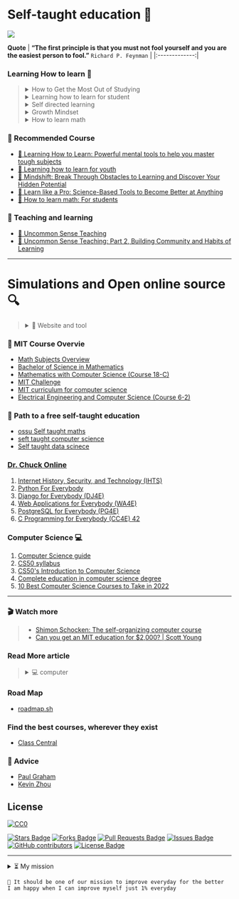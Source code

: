 # Self-taught education 🚀 
![](https://komarev.com/ghpvc/?username=Self-Taught&color=brightgreen&label=VISITORS)

**Quote**
| **“The first principle is that you must not fool yourself and you are the easiest person to fool.”**  `Richard P. Feynman` |
|:-------------:|
### Learning How to learn 🔎
> <details>
>  <summary> How to Get the Most Out of Studying</summary>
>  <br/>
>	
> <!--START_SECTION:activity-->	
> - [🎬 How to Get the Most Out of Studying](https://www.youtube.com/watch?v=htv6eap1-_M&list=PL85708E6EA236E3DB&index=1)
>    * [Part 1 of 5, "Beliefs That Make You Fail... Or Succeed"](https://www.youtube.com/watch?v=RH95h36NChI&list=PL85708E6EA236E3DB&index=2)
>    * [Part 2 of 5, "What Students Should Know About How People Learn"](https://www.youtube.com/watch?v=9O7y7XEC66M&list=PL85708E6EA236E3DB&index=3)
>    * [Part 3 of 5, "Cognitive Principles for Optimizing Learning"](https://www.youtube.com/watch?v=1xeHh5DnCIw&list=PL85708E6EA236E3DB&index=4)
>    * [Part 4 of 5, "Putting Principles for Learning into Practice"](https://www.youtube.com/watch?v=E9GrOxhYZdQ&list=PL85708E6EA236E3DB&index=5) 
>    * [Part 5 of 5, "I Blew the Exam, Now What?"](https://www.youtube.com/watch?v=-QVRiMkdRsU&list=PL85708E6EA236E3DB&index=6) 		
>  <!--END_SECTION:activity-->
>  </details>
>	
> <details>
> <summary> Learning how to learn for student</summary>
>  <br/>
>	
>  <!--START_SECTION:activity-->
>  - Learning how to learn
>	
>    * [🎬 Learning How to Learn: Powerful mental tools to help you master tough subjects](https://www.youtube.com/playlist?list=PLWM_YBhktZmxUhsC_FVsVXNVNZ3q3Lr4s)
>    * [🎬 Learning how to learn for youth](https://www.youtube.com/playlist?list=PLWM_YBhktZmwtIz2NP39-GIYuQcEvU6xu)
>    * [🎬 Mindshift: Break Through Obstacles to Learning and Discover Your Hidden Potential](https://www.youtube.com/playlist?list=PLWM_YBhktZmw3EDBWap0kpZiZwR6YtjsA)
>    * [🎬 Learn like a pro: Science-Based Tools to Become Better at Anything](https://www.youtube.com/playlist?list=PLquUE84HehPSLPUTOZEOWCB2DAsjVsQjl)
>    * [🎬 How to Learn Spanish in a Month - Language Learning Documentary](https://www.youtube.com/watch?v=aZke6Va7kJU&t=157s)
>  <!--END_SECTION:activity-->
>  </details>
>
>  <details>
>  <summary> Self directed learning</summary>
>  <br/>
>	
>  <!--START_SECTION:activity-->
>   - Students responsibility on self learning [Part 1](https://www.youtube.com/watch?v=kgfFCnBdSas&t=1s) | [Part 2](https://www.youtube.com/watch?v=zDimJQQySzA)
>   - [រៀនពីរបៀបរៀន - Learning how to learn (Video)](https://www.youtube.com/watch?v=O96fE1E-rf8)
>       * [ខួរក្បាលនិងការរៀន - Brain and learning (Slide)](https://docs.google.com/presentation/d/11yaoldSxqnvNcWR7w-xV9x30rG1qNg2d/edit#slide=id.p1) | [Video](https://www.youtube.com/watch?v=OL14SlNhSwk&list=PL8jtI17e8d6h90z5_0HKATJl_hLnq4F6A)
>       * [វិធីសាស្រ្តជំនះការពន្យារពេល(ខ្ជិល) - Beating procrastination and multi-tasking (Slide)](https://docs.google.com/presentation/d/19Ai37o6bfNN4w0PHVYJcGSAk1fVKS8Me/edit#slide=id.p1) | [Video](https://www.youtube.com/watch?v=wysP0TNz2To&list=PL8jtI17e8d6h90z5_0HKATJl_hLnq4F6A&index=7)
>       * [សង្ខេបវិធីសាស្រ្តរៀនមានប្រសិទ្ធភាព - Summary slide (Slide)](https://docs.google.com/presentation/d/1bYt0uDe3SxPzuAxaLmwUQS7GIbdgyBuO/edit#slide=id.p1)
>          * [របៀបកត់ត្រា - Note taking (Slide)](https://docs.google.com/presentation/d/1ybertTLzlpn58Pz-2paWZel1ED6krvLb/edit#slide=id.p1) | [Video](https://www.youtube.com/watch?v=_Ez1D9V2_1U&list=PL8jtI17e8d6h90z5_0HKATJl_hLnq4F6A&index=9)
>          * [រំលឹកសកម្ម - Active recall (Slide)](https://docs.google.com/presentation/d/1bYt0uDe3SxPzuAxaLmwUQS7GIbdgyBuO/edit#slide=id.p3) | [Video](https://www.youtube.com/watch?v=-W4MuiCmQak&list=PL8jtI17e8d6h90z5_0HKATJl_hLnq4F6A&index=2)
>          * [ការជជីកសួរ - Elaborative (Slide)](https://docs.google.com/presentation/d/1EhJWyD1Fu_LiA3-ruV9W0CF_HL3zI-10/edit#slide=id.p1) | [Video](https://www.youtube.com/watch?v=cfwfGdvw_cg&list=PL8jtI17e8d6h90z5_0HKATJl_hLnq4F6A&index=3)
>          * [ការប្រៀបប្រដូច - Analogy (Slide)](https://docs.google.com/presentation/d/1mPpPYRG7wekVkRj5YdUQeydxoqGzr_6d/edit#slide=id.p1) | [Video](https://www.youtube.com/watch?v=RrZsNozml0I&list=PL8jtI17e8d6h90z5_0HKATJl_hLnq4F6A&index=4)
>          * [ការបញ្ចូលទិន្នន័យដោយ២វិធី - Dual coding (Slide)](https://docs.google.com/presentation/d/1aw2hMgnezv3KAZIao4VM_6clSoSdEe4a/edit#slide=id.p1) | [Video](https://www.youtube.com/watch?v=TbsCvRlJ0Ag&list=PL8jtI17e8d6h90z5_0HKATJl_hLnq4F6A&index=6)
>          * [ការរំលឹកមេរៀនលោះថ្ងៃ-Distributed Practice (Slide)](https://docs.google.com/presentation/d/1JyLVaf6BlKQxxp0lZr5HlnhkQ8-y1NIb/edit#slide=id.p1) | [Video](https://www.youtube.com/watch?v=wSb5nK3--LE&list=PL8jtI17e8d6h90z5_0HKATJl_hLnq4F6A&index=5)
>          * [ការប្រើប្រាស់ Flashcards ដើម្បីជំនួយដល់ការរៀនមានប្រសិទ្ធភាព - How to use flashcards (Video)](https://www.youtube.com/watch?v=mh5uIqCjFHg&list=PL8jtI17e8d6h90z5_0HKATJl_hLnq4F6A&index=8)
>          * [វិធីសាស្រ្តរៀនជីវវិទ្យាអោយ និងចាំបានយូរ - How to be study biology effectively (Video)](https://www.youtube.com/watch?v=YGorf7blAHE&list=PL8jtI17e8d6h90z5_0HKATJl_hLnq4F6A&index=10)
>    - បទពិសោធន៍នៃការរៀនអនឡាញ - Online learning experiences
>       * [ការរៀនអនឡាញ - Online learning (Slide)](https://docs.google.com/presentation/d/1flEebmoLLzLMPMEvuAPprKuSNxJqAET1/edit#slide=id.p1)
>       * [ការរៀនProgramming អនឡាញដោយខ្លួនឯង (វីរៈរដ្ឋ) - Online programming learning experiences by Virakroth (slide)](https://docs.google.com/presentation/d/1_XoXjcOWPwKY4REbQt3CthYs0pGSVn6L/edit#slide=id.p1)
>       * [បទពិសោធន៍នៃការរៀនអនឡាញរបស់ សោភា - Online learning experiences by HO Chanponleusophea (Slide)](https://docs.google.com/presentation/d/16-RbVnba-qx7gfe6Tlg6SKe1sS9WB50m/edit#slide=id.p1)
>  <!--END_SECTION:activity-->
>  </details> 
>     
>  <details>
>  <summary> Growth Mindset</summary>
>  <br/>
>	
>  <!--START_SECTION:activity-->
>  - Do 1% effort for 100 days - [Prof Ryan O'Donnell](https://www.youtube.com/watch?v=YFUIPg8P2sY&t=332s)
>    - [🎬 You Can Learn Anything](https://www.youtube.com/watch?v=beSsSAUf-oc)
>    - [🎬 How to grow your brain](https://www.youtube.com/watch?v=GWSZ1DKjNzY)
>    - [🎬 The Growth Mindset](https://www.youtube.com/watch?v=wh0OS4MrN3E)
>    - [🎬 Developing Growth Mindset with Carol Dweck](https://www.youtube.com/watch?v=hiiEeMN7vbQ)
>    - [🎬 Learning how to learn | Barbara Oakley | TEDxOaklandUniversity](https://www.youtube.com/watch?v=O96fE1E-rf8)
>    - [🎬 The Power of Asking How | Olav Schewe | TEDxWCMephamHigh](https://www.youtube.com/watch?v=dpsr0SJ7jQI)
>    - [🎬 Richard Hamming: "Learning to Learn"](https://www.youtube.com/playlist?list=PL2FF649D0C4407B30)
>    - [🎬 Best Way to Learn Anything](https://www.youtube.com/watch?v=J2JGiJNUsD4)
>    - [📄 How to Learn Anything with the Feynman Technique](https://blog.doist.com/feynman-technique/)
>  <!--END_SECTION:activity-->
>  </details>
>
>  <details>
>  <summary> How to learn math</summary>
>   <br/>
> 	
>  <!--START_SECTION:activity-->
>  - [ How to Study Math](https://tutorial.math.lamar.edu/Extras/StudyMath/HowToStudyMath.aspx)
>    * [📄 General Tips For Studying Mathematics](https://tutorial.math.lamar.edu/Extras/StudyMath/GeneralTips.aspx)
>    * [📄 Taking Notes](https://tutorial.math.lamar.edu/Extras/StudyMath/TakingNotes.aspx)
>    * [📄 Getting Help](https://tutorial.math.lamar.edu/Extras/StudyMath/GettingHelp.aspx)
>    * [📄 Homework](https://tutorial.math.lamar.edu/Extras/StudyMath/Homework.aspx)
>    * [📄 Problem Solving](https://tutorial.math.lamar.edu/Extras/StudyMath/ProblemSolving.aspx)
>    * [📄 Studying For Exams](https://tutorial.math.lamar.edu/Extras/StudyMath/StudyForExam.aspx)
>    * [📄 Taking An Exam](https://tutorial.math.lamar.edu/Extras/StudyMath/TakingExam.aspx)
>    * [📄 Learn From Your Errors](https://tutorial.math.lamar.edu/Extras/StudyMath/Errors.aspx)	
>  - [🎬 How to Learn Math: For student](https://www.youtube.com/playlist?list=PLWM_YBhktZmyfVJKXSKSVnHrFvMpv-JIU)
>  - [🎬 How you can be good at math, and other surprising facts about learning](https://www.youtube.com/watch?v=3icoSeGqQtY) 
>  - [🎬 Math isn't hard, it's a language](https://www.youtube.com/watch?v=V6yixyiJcos)
>  - [🎬 The Real Reason You Should Study Math](https://www.youtube.com/watch?v=NjYjT9j-y8M)
>  - [📄 The Feynman lectures on Physics](https://www.feynmanlectures.caltech.edu/info/)
>  - [📄 The Feynman Technique: The Best Way to Learn Anything](https://fs.blog/feynman-technique/)
>  <!--END_SECTION:activity-->
>   </details>

### 🚩 Recommended Course 
- [🔖 Learning How to Learn: Powerful mental tools to help you master tough subjects](https://www.coursera.org/learn/learning-how-to-learn) 
- [🔖 Learning how to learn for youth](https://www.coursera.org/learn/learning-how-to-learn-youth)  
- [🔖 Mindshift: Break Through Obstacles to Learning and Discover Your Hidden Potential](https://www.coursera.org/learn/mindshift)
- [🔖 Learn like a Pro: Science-Based Tools to Become Better at Anything](https://www.edx.org/course/llap?index=product&queryID=ec48b54cc22431a39eb1e7136358ec48&position=1)
- [🔖 How to learn math: For students](https://learning.edx.org/course/course-v1:StanfordOnline+GSE-YEDUC115-S+1T2020/home)

### 📑 Teaching and learning
- [🚩 Uncommon Sense Teaching](https://www.coursera.org/learn/uncommon-sense-teaching)
- [🚩 Uncommon Sense Teaching: Part 2, Building Community and Habits of Learning](https://www.coursera.org/learn/building-community-habits-of-learning)

---
# Simulations and Open online source 🔍 
> <details>
>  <summary> 🔧 Website and tool</summary>
>  <br/>
>    
> <!--START_SECTION:activity-->
> - [🌐 Phet Stimulation](https://phet.colorado.edu/en/simulations/filter?subjects=math&type=html,prototype)
> - [🌐 Geogebra](https://www.geogebra.org/u/tontanhak97)
> - [🌐 OpenStax](https://openstax.org/subjects)
> - [🌐 Better Explained](https://betterexplained.com/)
> - [🌐 Youcubed](https://www.youcubed.org/)
> - [🌐 CK-12](https://www.ck12.org/my/dashboard-new/)
> - [🌐 Khan Academy](https://www.khanacademy.org/teacher/dashboard)
> - [🌐 edx](https://www.edx.org/)
> - [🌐 Coursera](https://www.coursera.org/programs/placeholder-gzyqu?currentTab=CATALOG)
> - [🌐 FreeCodeCamp](https://www.freecodecamp.org/learn/)  
> - [🌐 W3school](https://www.w3schools.com/)
> - [🌐 Codecademy](https://www.codecademy.com/catalog)
> - [🌐 Linkedin Learning](https://www.linkedin.com/learning/?u=35754684)
> - [🌐 MIT OpenCourseWare](https://ocw.mit.edu/)
> <!--END_SECTION:activity-->
> </details>

### 🚩 MIT Course Overvie
- [Math Subjects Overview](https://math.mit.edu/academics/undergrad/subjects/)
- [Bachelor of Science in Mathematics](http://catalog.mit.edu/degree-charts/mathematics-course-18/#generalmathematicstext)
- [Mathematics with Computer Science (Course 18-C)](http://catalog.mit.edu/degree-charts/mathematics-computer-science-course-18-c/)
- [MIT Challenge](https://www.scotthyoung.com/blog/myprojects/mit-challenge-2/)
- [MIT curriculum for computer science](http://catalog.mit.edu/degree-charts/computer-science-engineering-course-6-3/)
- [Electrical Engineering and Computer Science (Course 6-2)](http://catalog.mit.edu/degree-charts/electrical-engineering-computer-science-course-6-2/)

### 🧮 Path to a free self-taught education
- [ossu Self taught maths](https://github.com/Tontan-Hak/self_taught_math)
- [seft taught computer science](https://github.com/Tontan-Hak/seft-taught-computer-science)
- [Self taught data scinece](https://github.com/Tontan-Hak/self-taught-data-science)
### [Dr. Chuck Online](https://online.dr-chuck.com/)
1. [Internet History, Security, and Technology (IHTS)](https://ihts.pr4e.com/lessons)
1. [Python For Everybody](https://www.py4e.com/lessons)
1. [Django for Everybody (DJ4E)](https://www.dj4e.com/lessons)
1. [Web Applications for Everybody (WA4E)](https://www.wa4e.com/lessons)
1. [PostgreSQL for Everybody (PG4E)](https://www.pg4e.com/lessons)
1. [C Programming for Everybody (CC4E) 42](https://www.cc4e.com/lessons)

### Computer Science 💻
1. [Computer Science guide](https://drive.google.com/file/d/1ddRjY8pe8YwCW0CQ-zUGyGOfEOTDkomt/view?usp=sharing)
1. [CS50 syllabus](https://cs50.harvard.edu/college/2022/fall/syllabus/)
1. [CS50's Introduction to Computer Science](https://www.edx.org/course/introduction-computer-science-harvardx-cs50x)
2. [Complete education in computer science degree](https://github.com/ossu/computer-science)
3. [10 Best Computer Science Courses to Take in 2022](https://www.freecodecamp.org/news/best-computer-science-courses/)
---
### 🎬 Watch more
> * [Shimon Schocken: The self-organizing computer course](https://www.youtube.com/watch?v=iE7YRHxwoDs)
> * [Can you get an MIT education for $2,000? | Scott Young](https://www.youtube.com/watch?v=piSLobJfZ3c)

### Read More article
> <details>
>  <summary> 💻 computer</summary>
>  <br/>
>    
> <!--START_SECTION:activity-->
> - [Command Line Commands – CLI Tutorial](https://www.freecodecamp.org/news/command-line-commands-cli-tutorial/)
> - [Git and Github](https://www.freecodecamp.org/news/git-and-github-for-beginners/?fbclid=IwAR2Ja0fjNRBCqzqwybaaxEC1CEEkR4Su0ObCfrBIcnmGbFKr0gEh5VGCdO0) | [How to Use Git and GitHub – Introduction for Beginners](https://www.freecodecamp.org/news/introduction-to-git-and-github/?fbclid=IwAR09duTD5SNEiIMEiSuhuBbaM-O3UNmlGJFfoljwbbBXt-cc53sVSlyMo7E#why-should-you-learn-git-and-github) | [Git vs GitHub – What is Version Control and How Does it Work?](https://www.freecodecamp.org/news/git-and-github-overview/)
> - [What is PHP](https://www.freecodecamp.org/news/what-is-php-write-your-first-php-program/?fbclid=IwAR3FovQJ4Sb_c7flCB_Kwt7JEw8WZG3WiRRA2N7LgDSI2UUTHF0l41xB8Oo)
> - [Object-Oriented Programming in Python](https://www.freecodecamp.org/news/object-oriented-programming-in-python/?fbclid=IwAR2MOM6ydxFT-T18_v2pvgMYqGqPBcG9_G9p1veCYIzBlYdo8_N9K7vfTeA)
> - [What is Software Engineering?](https://www.freecodecamp.org/news/what-is-software-engineering-how-to-become-a-software-engineer/)
> - [What is a Full Stack Developer? Back End + Front End = Full Stack Engineer](https://www.freecodecamp.org/news/what-is-a-full-stack-developer-full-stack-engineer-guide/)
> - [How to Become a Front End Developer – Front End Web Dev Skills](https://www.freecodecamp.org/news/how-to-become-a-frontend-developer/)
> - [Frontend VS Backend – What's the Difference?](https://www.freecodecamp.org/news/frontend-vs-backend-whats-the-difference/)
> - [What is a Computer Scientist? What Exactly Do CS Majors Do?](https://www.freecodecamp.org/news/what-is-a-computer-scientist-what-exactly-do-cs-majors-do/)
> - [Computer Science VS Information Technology – What's the Difference Between CS and IT?](https://www.freecodecamp.org/news/computer-science-vs-information-technology-whats-the-difference/)
> - [What is Data Science? What a Data Scientist Actually Does](https://www.freecodecamp.org/news/what-is-data-science-what-a-data-scientist-actually-does/)
> - [OOP Meaning – What is Object-Oriented Programming?](https://www.freecodecamp.org/news/what-is-object-oriented-programming/?fbclid=IwAR3tqDDjc5HaAn1O149EEJcfbKntiX98XL6jB0qHgPPOJ7hhCmD524_jOnk)
> - [UX vs UI – What's the Difference? Definition and Meaning](https://www.freecodecamp.org/news/ux-vs-ui-whats-the-difference-definition-and-meaning/?fbclid=IwAR3kbCHM9DPcNyF3WYkV-m9zHVuYZnhTooJpZzymqdQ-yUC437R2DmXdp0A)
> - [How to Set an Environment Variable in Linux](https://www.freecodecamp.org/news/how-to-set-an-environment-variable-in-linux/)
> - [Markdown Cheat Sheet – How to Write Articles in Markdown Language](https://www.freecodecamp.org/news/markdown-cheatsheet/?fbclid=IwAR1U4UKXTGJXTZajL9uhZhkLivLX2-dvB9Xa9ipSbcYIo9ncuFIpcU11f_E)
> - [What is Localhost? Local Host IP Address Explained](https://www.freecodecamp.org/news/what-is-localhost/)
> <!--END_SECTION:activity-->
> </details>

### Road Map
* [roadmap.sh](https://roadmap.sh/pdfs?fbclid=IwAR3xUciH9qbFMnbnOiyr60idmfiR0tMPNANZ1Q3ZuJLcoq-lL_mjbuHgcyc)

### Find the best courses, wherever they exist
- [Class Central](https://www.classcentral.com/)
### 📑 Advice
* [Paul Graham](http://paulgraham.com/)
* [Kevin Zhou](https://knzhou.github.io/?fbclid=IwAR3YuCDlUzAfwI3tEHD_TN0cv8BEGAHi0Nt9FWFiaENO8yQ0tXI8q4GM4UA)

## License   
[![CC0](https://licensebuttons.net/p/zero/1.0/88x31.png)](https://creativecommons.org/publicdomain/zero/1.0/)

<a href="https://github.com/Tontan-Hak/Self-Taught/stargazers"><img src="https://img.shields.io/github/stars/Tontan-Hak/Self-Taught" alt="Stars Badge"/></a>
<a href="https://github.com/Tontan-Hak/Self-Taught/network/members"><img src="https://img.shields.io/github/forks/Tontan-Hak/Self-Taught" alt="Forks Badge"/></a>
<a href="https://github.com/Tontan-Hak/Self-Taught/pulls"><img src="https://img.shields.io/github/issues-pr/Tontan-Hak/Self-Taught" alt="Pull Requests Badge"/></a>
<a href="https://github.com/Tontan-Hak/Self-Taught/issues"><img src="https://img.shields.io/github/issues/Tontan-Hak/Self-Taught" alt="Issues Badge"/></a>
<a href="https://github.com/Tontan-Hak/Self-Taught/graphs/contributors"><img alt="GitHub contributors" src="https://img.shields.io/github/contributors/Tontan-Hak/Self-Taught?color=2b9348"></a>
<a href="https://github.com/Tontan-Hak/Self-Taught/blob/main/license"><img src="https://img.shields.io/github/license/Tontan-Hak/Self-Taught?color=2b9348" alt="License Badge"/></a>

--- 
<details>
  <summary>⏳ My mission</summary>
  <br/>

<!--START_SECTION:activity-->
	To provide a Self-taught education 
<!--END_SECTION:activity-->
</details>

	💪 It should be one of our mission to improve everyday for the better
	I am happy when I can improve myself just 1% everyday


